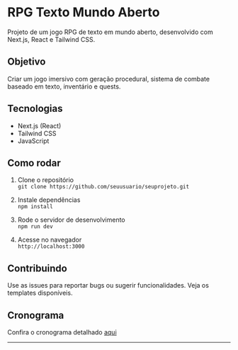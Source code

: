 # RPG Texto Mundo Aberto

Projeto de um jogo RPG de texto em mundo aberto, desenvolvido com Next.js, React e Tailwind CSS.

## Objetivo

Criar um jogo imersivo com geração procedural, sistema de combate baseado em texto, inventário e quests.

## Tecnologias

- Next.js (React)
- Tailwind CSS
- JavaScript

## Como rodar

1. Clone o repositório  
   `git clone https://github.com/seuusuario/seuprojeto.git`

2. Instale dependências  
   `npm install`

3. Rode o servidor de desenvolvimento  
   `npm run dev`

4. Acesse no navegador  
   `http://localhost:3000`

## Contribuindo

Use as issues para reportar bugs ou sugerir funcionalidades. Veja os templates disponíveis.

## Cronograma

Confira o cronograma detalhado [aqui](./CRONOGRAM.md)

---
